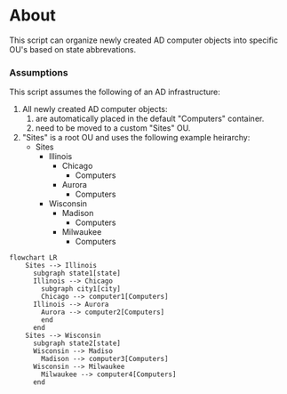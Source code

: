 # About

This script can organize newly created AD computer objects into specific OU's based on state abbrevations.

### Assumptions

This script assumes the following of an AD infrastructure:
1. All newly created AD computer objects:
    1. are automatically placed in the default "Computers" container.
    2. need to be moved to a custom "Sites" OU.
2. "Sites" is a root OU and uses the following example heirarchy:
    - Sites
      - Illinois
        - Chicago
          - Computers
        - Aurora
          - Computers
      - Wisconsin
        - Madison
          - Computers
        - Milwaukee
          - Computers

```mermaid
flowchart LR
    Sites --> Illinois
      subgraph state1[state]
      Illinois --> Chicago
        subgraph city1[city]
        Chicago --> computer1[Computers]
      Illinois --> Aurora
        Aurora --> computer2[Computers]
        end
      end
    Sites --> Wisconsin
      subgraph state2[state]
      Wisconsin --> Madiso
        Madison --> computer3[Computers]
      Wisconsin --> Milwaukee
        Milwaukee --> computer4[Computers]
      end
```
